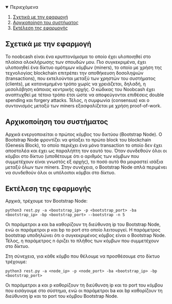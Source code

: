 <!-- TABLE OF CONTENTS -->
<details open="open">
  <summary>Περιεχόμενα</summary>
  <ol>
    <li>
      <a href="#σχετικά-με-την-εφαρμογή">Σχετικά με την εφαρμογή</a>
    </li>
    <li><a href="#αρχικοποίηση-του-συστήματος">Αρχικοποίηση του συστήματος</a></li>
    <li><a href="#εκτέλεση-της-εφαρμογής">Εκτέλεση της εφαρμογής</a></li>
  </ol>
</details>



<!-- ABOUT THE PROJECT -->
## Σχετικά με την εφαρμογή

Το noobcash είναι ένα κρυπτονόμισμα το οποίο έχει υλοποιηθεί στο πλαίσια ολοκλήρωσης των σπουδών μου. Πιο συγκεκριμένα, έχει υλοποιηθεί ένα δίκτυο ομότιμων κόμβων (miners), το οποίο με χρήση της τεχνολογίας blockchain επιτρέπει την αποθήκευση δοσοληψιών (transactions), που εκτελούνται μεταξύ των χρηστών του συστήματος (clients), με κατανεμημένο τρόπο χωρίς να χρειάζεται, δηλαδή, η μεσολάβηση κάποιας κεντρικής αρχής. Ο κώδικας του Noobcash έχει αναπτυχθεί με τέτοιο τρόπο έτσι ώστε να αποφεύγονται επιθέσεις double spending και forgery attacks. Τέλος, η συμφωνία (consensus) και ο συντονισμός μεταξύ των miners εξασφαλίζεται με χρήση proof-of-work.

## Αρχικοποίηση του συστήματος

Αρχικά ενεργοποιείται ο πρώτος κόμβος του δικτύου (Bootstrap Node). Ο Bootstrap Node φροντίζει να φτίαξει το πρώτο block του blockchain (Genesis Block), το οποίο περιέχει ένα μόνο transaction το οποίο δεν έχει αποστολέα και έχει ως παραλήπτη τον εαυτό του. Όταν συνδεθούν όλοι οι κόμβοι στο δίκτυο (υποθέτουμε ότι ο αριθμός των κόμβων που συμμετέχουν είναι γνωστός εξ αρχής), το ποσό αυτό θα μοιραστεί ισάξια μεταξύ όλων των miners. Στην συνέχεια, ο Bootstrap Node απλά περιμένει να
συνδεθούν όλοι οι υπόλοιποι κόμβοι στο δίκτυο.

## Εκτέλεση της εφαρμογής

Αρχικά, τρέχουμε τον Bootstrap Node:
```shell
python3 rest.py -a <bootstrap_ip> -p <bootstrap_port> -ba <bootstrap_ip> -bp <bootstrap_port> --bootstrap -n 5
```
Οι παράμετροι a και ba καθορίζουν τη διεύθυνση ip του Bootstrap Node, ενώ οι παράμετροι p και bp το port στο οποίο λειτουργεί. Η παράμετρος bootstrap υποδηλώνει ότι ο συγκεκριμένος κόμβος είναι ο Bootstrap Node. Τέλος, η παράμετρος n όριζει το πλήθος των κόμβων που συμμετέχουν στο δίκτυο.

Στη σύνεχεια, για κάθε κόμβο που θέλουμε να προσθέσουμε στο δίκτυο τρέχουμε:
```shell
python3 rest.py -a <node_ip> -p <node_port> -ba <bootstrap_ip> -bp <bootstrap_port>
```
Οι παράμετροι a και p καθορίζουν τη διεύθυνση ip και το port του κόμβου που εισάγουμε στο σύστημα, ενώ οι παράμετροι ba και bp καθορίζουν τη διεύθυνση ip και το port του κόμβου Bootstrap Node.
